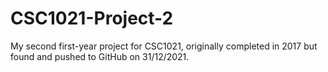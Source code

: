 # CSC1021-Project-2
My second first-year project for CSC1021, originally completed in 2017 but found and pushed to GitHub on 31/12/2021.
